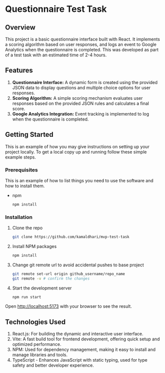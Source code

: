 # Questionnaire Test Task

## Overview
This project is a basic questionnaire interface built with React. It implements a scoring algorithm based on user responses, and logs an event to Google Analytics when the questionnaire is completed. This was developed as part of a test task with an estimated time of 2-4 hours.

## Features
1. **Questionnaire Interface:** A dynamic form is created using the provided JSON data to display questions and multiple choice options for user responses.
2. **Scoring Algorithm:** A simple scoring mechanism evaluates user responses based on the provided JSON rules and calculates a final score.
3. **Google Analytics Integration:** Event tracking is implemented to log when the questionnaire is completed.

<!-- GETTING STARTED -->
## Getting Started

This is an example of how you may give instructions on setting up your project locally.
To get a local copy up and running follow these simple example steps.

### Prerequisites

This is an example of how to list things you need to use the software and how to install them.
* npm
  ```sh
  npm install 
  ```

### Installation

1. Clone the repo
   ```sh
   git clone https://github.com/kamaldhari/mvp-test-task
   ```
2. Install NPM packages
   ```sh
   npm install
   ```
3. Change git remote url to avoid accidental pushes to base project
   ```sh
   git remote set-url origin github_username/repo_name
   git remote -v # confirm the changes
   ```
4. Start the development server
   ```sh
   npm run start
   ```

Open [http://localhost:5173](http://localhost:5173) with your browser to see the result.

## Technologies Used

1. React.js: For building the dynamic and interactive user interface.
2. Vite: A fast build tool for frontend development, offering quick setup and optimized performance.
3. NPM: Used for dependency management, making it easy to install and manage libraries and tools.
4. TypeScript - Enhances JavaScript with static typing, used for type safety and better developer experience.

